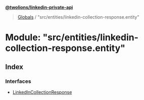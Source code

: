 **[@twolions/linkedin-private-api](../README.md)**

> [Globals](../globals.md) / "src/entities/linkedin-collection-response.entity"

# Module: "src/entities/linkedin-collection-response.entity"

## Index

### Interfaces

* [LinkedInCollectionResponse](../interfaces/_src_entities_linkedin_collection_response_entity_.linkedincollectionresponse.md)
